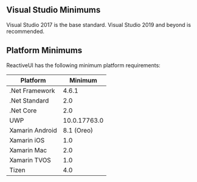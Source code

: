 
## Visual Studio Minimums

Visual Studio 2017 is the base standard. Visual Studio 2019 and beyond is recommended.

## Platform Minimums

ReactiveUI has the following minimum platform requirements:

| Platform | Minimum |
|----------|---------|
| .Net Framework | 4.6.1 |
| .Net Standard | 2.0 |
| .Net Core | 2.0 |
| UWP | 10.0.17763.0 |
| Xamarin Android | 8.1 (Oreo) |
| Xamarin iOS | 1.0 |
| Xamarin Mac | 2.0 |
| Xamarin TVOS | 1.0 |
| Tizen | 4.0 |